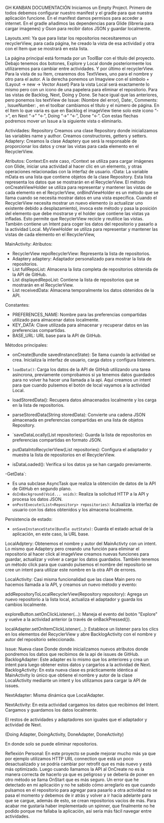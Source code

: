 GH KANBAN 
DOCUMENTACIÓN
Iniciamos un Empty Project.
Primero de todos debemos configurar nuestro manifest y el gradle para que nuestra aplicación funcione. En el manifest damos permisos para acceder a internet.
En el gradle añadimos las dependencias para Glide (librería para cargar imagenes) y Gson para recibir datos JSON y guardar localmente.

Layouts.xml:
Ya que para listar los repositorios necesitaremos un recyclerView, para cada página, he creado la vista de esa actividad y otra con el Item que se mostrará en esta lista.

La página principal está formada por un ToolBar con el título del proyecto. Debajo tenemos dos botones, Explore y Local donde posteriormente los utilizaremos para cambiar entre actividades.
Y por último el recyclerView.
Para la vista de su Item, crearemos dos TextViews, uno para el nombre y otro para el autor. A la derecha ponemos un Imagview con el símbolo + (Layout -> new -> Vector Asset)
Para la vista Local será exactamente lo mismo pero con un icono de una papelera para eliminar el repositorio.
Para las vistas de Backlog, Next, Doing y Done. Se hace igual que las anteriores, pero ponemos los textView de Issue: (Nombre del error), Date:, Comments: , IssueNumber: , en el toolbar cambiamos el título y el número de página. En el Item lo que varia es que en Backlog el imageView tiene solo este icono “->”, en Next “->” “<-”,  Doing “->” “<-”,  Done “<-”.
Con estas flechas podremos mover un Issue a la siguiente vista o eliminarlo.

Actividades:
Repository
Creamos una clase Repository donde inicializamos las variables name y author. Creamos constructores, getters y setters.
Adaptery:
Creamos la clase Adaptery que será la responsable de proporcionar los datos y crear las vistas para cada elemento en el RecyclerView.


Atributos:
Context:En este caso, rContext se utiliza para cargar imágenes con Glide, iniciar una actividad al hacer clic en un elemento, y otras operaciones relacionadas con la interfaz de usuario. 
rData: La variable mData es una lista que contiene objetos de la clase Repository. Esta lista representa los datos que se mostrarán en el RecyclerView.
El método onCreateViewHolder se utiliza para representar y mantener las vistas de cada elemento en el RecyclerView,
onBindViewHolder es un método que se llama cuando se necesita mostrar datos en una vista específica.
Cuando el RecyclerView necesita mostrar un nuevo elemento (o actualizar uno existente debido a desplazamiento), invoca este método y pasa la posición del elemento que debe mostrarse y el holder que contiene las vistas ya infladas. Esto permite que RecyclerView recicle y reutilice las vistas.
También contiene un Intent para coger los datos del repositorio y pasarlo a la actividad Local.
MyViewHolder se utiliza para representar y mantener las vistas de cada elemento en el RecyclerView,

MainActivity:
Atributos:
   - RecyclerView repoRecyclerView: Representa la lista de repositorios.
   - Adaptery adaptery: Adaptador personalizado para mostrar la lista de repositorios.
   - List<Repository> fullRepoList: Almacena la lista completa de repositorios obtenida de la API de GitHub.
   - List<Repository> displayedRepoList: Contiene la lista de repositorios que se mostrarán en el RecyclerView.
   - List<Repository> receivedData: Almacena temporalmente los datos obtenidos de la API.

Constantes:
   - PREFERENCES_NAME: Nombre para las preferencias compartidas utilizado para almacenar datos localmente.
   - KEY_DATA: Clave utilizada para almacenar y recuperar datos en las preferencias compartidas.
   - BASE_URL: URL base para la API de GitHub.

Métodos principales:
   - onCreate(Bundle savedInstanceState): Se llama cuando la actividad se crea. Inicializa la interfaz de usuario, carga datos y configura listeners.
   - `loadData()`: Carga los datos de la API de GitHub utilizando una tarea asíncrona, previamente comprobamos si ya tenemos datos guardados para no volver ha hacer una llamada a la api. Aquí creamos un intent para que cuando pulsemos el botón de local vayamos a la actividad Local.


   - loadStoredData(): Recupera datos almacenados localmente y los carga en la lista de repositorios.
   - parseStoredData(String storedData): Convierte una cadena JSON almacenada en preferencias compartidas en una lista de objetos Repository.
   - `saveDataLocally(List<Repository> repositories): Guarda la lista de repositorios en preferencias compartidas en formato JSON.
   - putDataIntoRecyclerView(List<Repository> repositories): Configura el adaptador y muestra la lista de repositorios en el RecyclerView.
   - isDataLoaded(): Verifica si los datos ya se han cargado previamente.

-GetData`:
   - Es una subclase AsyncTask que realiza la obtención de datos de la API de GitHub en segundo plano.
   - `doInBackground(Void... voids)`: Realiza la solicitud HTTP a la API y procesa los datos JSON.
   - `onPostExecute(List<Repository> repositories)`: Actualiza la interfaz de usuario con los datos obtenidos y los almacena localmente.

Persistencia de estado:
   - `onSaveInstanceState(Bundle outState)`: Guarda el estado actual de la aplicación, en este caso, la URL base.

LocalAdptery:
Obtenemos el nombre y autor del MainActivty con un intent.
Lo mismo que Adaptery pero creando una función para eliminar el repositorio al hacer click al imageView creamos nuevas funciones para guardar, actualizar y volver a cargar los datos guardados.
También tenemos un método click para que cuando pulsemos el nombre del repositorio se cree un intent para utilizar este nombre en la otra API de errores.



LocalActivity:
Casi misma funcionalidad que las clase Main pero no hacemos llamada a la API, y creamos un nuevo método y evento:

addRepositoryToLocalRecyclerView(Repository repository): Agrega un nuevo repositorio a la lista local, actualiza el adaptador y guarda los cambios localmente.

exploreButton.setOnClickListener(...): Maneja el evento del botón "Explore" y vuelve a la actividad anterior (a través de onBackPressed()).

localAdapter.setOnItemClickListener(...): Establece un listener para los clics en los elementos del RecyclerView y abre BacklogActivity con el nombre y autor del repositorio seleccionado.

Issue:
Nueva clase Donde donde inicializamos nuevos atributos donde pondremos los datos que recibimos de la api de issues de GitHub.
BacklogAdapter:
Este adapter es lo mismo que los anteriores y crea un intent para luego obtener estos datos y cargarlos a la actividad de Next.
BacklogActivity:
En esta nueva clase es prácticamente idéntica al MainActivity lo único que obtiene  el nombre y autor de la clase LocalActivity mediante un intent y los utilizamos para  cargar la API de issues.

NextAdapter:
Misma dinámica que LocalAdapter. 

NextActivity:
En esta actividad cargamos los datos que recibimos del Intent. Cargamos y guardamos los datos localmente.

El restos de actividades y adaptadores son iguales que el adaptador y actividad de Next.

(Doing Adapter, DoingActivity, DoneAdapter, DoneActivity)

En donde solo se puede eliminar repositorios.


Reflexión Personal:
En este proyecto se puede mejorar mucho más ya que por ejemplo utilizamos HTTP URL connection que está un poco desactualizado y se podría cambiar por retrofit que es más nuevo y está más optimizado. 
 Luego cuando llamamos la API al OnCreate no es la manera correcta de hacerlo ya que es peligroso y se debería de poner en otro método se llama OnStart que es más seguro.
Un error que he detectado en mi aplicación y no he sabido cómo arreglarlo es que cuando pulsamos en el repositorio para agregar para pasarlo a otra actividad no se pasa el momento y debemos de ir atrás y volver a ir hacia adelante para que se cargue, además de esto, se crean repositorios vacíos de más. Para acabar me gustaría haber implementado un spinner, que finalmente no he podido porque me fallaba la aplicación, así sería más fácil navegar entre actividades.

